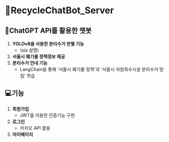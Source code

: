 # 🔎RecycleChatBot_Server

## **🤖ChatGPT API를 활용한 챗봇**
1. **YOLOv8을 사용한 분리수거 판별 기능**
    - (sia 설명)
2. **서울시 폐기물 정책정보 제공**
3. **분리수거 안내 기능**
    - LangChain을 통해 '서울시 폐기물 정책'과 '서울시 자원회수시설 분리수거 방침' 학습

## 💻기능
1. **회원가입**
    - JWT를 이용한 인증기능 구현
2. **로그인**
    - 카카오 API 활용
3. **마이페이지**

